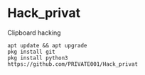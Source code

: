# Hack_privat
Clipboard hacking
```
apt update && apt upgrade
pkg install git
pkg install python3
https://github.com/PRIVATE001/Hack_privat
